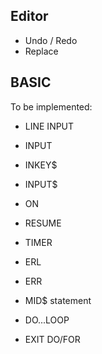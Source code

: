 ## Editor

- Undo / Redo
- Replace

## BASIC

To be implemented:

- LINE INPUT
- INPUT
- INKEY$
- INPUT$
- ON
- RESUME
- TIMER
- ERL
- ERR
- MID$ statement

- DO...LOOP
- EXIT DO/FOR
